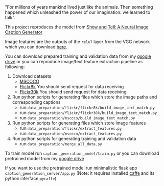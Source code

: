 "For millions of years mankind lived just like the animals. Then something happened which unleashed the power of our imagination: we learned to talk".

This project reproduces the model from [Show and Tell: A Neural Image Caption Generator](http://arxiv.org/abs/1411.4555)

Image features are the outputs of the `relu7` layer from the VGG network which you can download [here](https://gist.github.com/ksimonyan/211839e770f7b538e2d8#file-readme-md).

You can download prepared training and validation data from my [google drive](https://drive.google.com/folderview?id=0B-bMt9sukkEhfnlhbm9fczhsTWVQcm1yNkpfVExvU19jWmw0bzl1ZTQ1eDVyeW82Vi1pQ1E&usp=sharing) or you can reproduce image/text feature extraction pipeline as following:

1. Download datasets
    - [MSCOCO](http://mscoco.org/dataset/#download)
    - [Flickr8k](https://illinois.edu/fb/sec/1713398) You should send request for data receiving
    - [Flickr30k](https://illinois.edu/fb/sec/229675) You should send request for data receiving
2. Run python scripts for generating files which store the image paths and corresponding captions
    - run `data_preparation/flickr/flickr8k/build_image_text_match.py`
    - run `data_preparation/flickr/flickr30k/build_image_text_match.py`
    - run `data_preparation/mscoco/build_image_text_match.py`
3. Run python scripts for generating files which store image features
    - run `data_preparation/flickr/extract_features.py`
    - run `data_preparation/mscoco/extract_features.py`
4. Run python scripts for generating training and validation data
    - run `data_preparation/merge_all_data.py`

To train model run `caption_generation_model/train.py` or you can download pretrained model from my [google drive](https://drive.google.com/folderview?id=0B-bMt9sukkEhfnlhbm9fczhsTWVQcm1yNkpfVExvU19jWmw0bzl1ZTQ1eDVyeW82Vi1pQ1E&usp=sharing)

If you want to use the pretrained model run minimalistic flask app `caption_generation_server/app.py` (Note: it requires installed [caffe](https://github.com/BVLC/caffe) and its python interface `pycaffe`)
